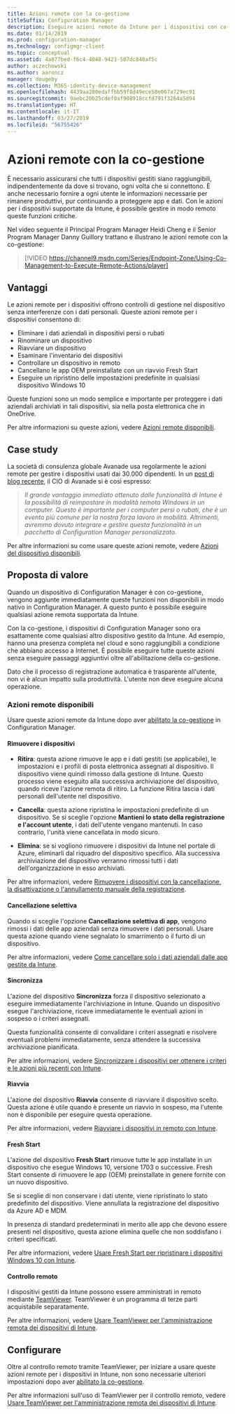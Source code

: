 ```yaml
---
title: Azioni remote con la co-gestione
titleSuffix: Configuration Manager
description: Eseguire azioni remote da Intune per i dispositivi con co-gestione
ms.date: 01/14/2019
ms.prod: configuration-manager
ms.technology: configmgr-client
ms.topic: conceptual
ms.assetid: 4a877bed-f6c4-4048-9421-507dc848af5c
author: aczechowski
ms.author: aaroncz
manager: dougeby
ms.collection: M365-identity-device-management
ms.openlocfilehash: 4439aa280edaffbb59f8d49ece58e067a729ec91
ms.sourcegitcommit: 9aebc20b25cdef0af908918ccfd791f3264a5d94
ms.translationtype: HT
ms.contentlocale: it-IT
ms.lasthandoff: 03/27/2019
ms.locfileid: "56755426"
---
```

# <a name="remote-actions-with-co-management"></a>Azioni remote con la co-gestione

È necessario assicurarsi che tutti i dispositivi gestiti siano raggiungibili, indipendentemente da dove si trovano, ogni volta che si connettono. È anche necessario fornire a ogni utente le informazioni necessarie per rimanere produttivi, pur continuando a proteggere app e dati. Con le azioni per i dispositivi supportate da Intune, è possibile gestire in modo remoto queste funzioni critiche.

Nel video seguente il Principal Program Manager Heidi Cheng e il Senior Program Manager Danny Guillory trattano e illustrano le azioni remote con la co-gestione:

> [!VIDEO https://channel9.msdn.com/Series/Endpoint-Zone/Using-Co-Management-to-Execute-Remote-Actions/player]



## <a name="benefits"></a>Vantaggi

Le azioni remote per i dispositivi offrono controlli di gestione nel dispositivo senza interferenze con i dati personali. Queste azioni remote per i dispositivi consentono di: 
- Eliminare i dati aziendali in dispositivi persi o rubati  
- Rinominare un dispositivo  
- Riavviare un dispositivo  
- Esaminare l'inventario dei dispositivi  
- Controllare un dispositivo in remoto  
- Cancellano le app OEM preinstallate con un riavvio Fresh Start  
- Eseguire un ripristino delle impostazioni predefinite in qualsiasi dispositivo Windows 10  

Queste funzioni sono un modo semplice e importante per proteggere i dati aziendali archiviati in tali dispositivi, sia nella posta elettronica che in OneDrive.

Per altre informazioni su queste azioni, vedere [Azioni remote disponibili](#available-remote-actions). 



## <a name="case-studies"></a>Case study

La società di consulenza globale Avanade usa regolarmente le azioni remote per gestire i dispositivi usati dai 30.000 dipendenti. In un [post di blog recente](https://www.microsoft.com/microsoft-365/blog/2018/02/07/the-future-is-on-the-other-side-of-this-bridge/), il CIO di Avanade si è così espresso:

> *Il grande vantaggio immediato ottenuto dalle funzionalità di Intune è la possibilità di reimpostare in modalità remota Windows in un computer. Questo è importante per i computer persi o rubati, che è un evento più comune per la nostra forza lavoro in mobilità.*
> *Altrimenti, avremmo dovuto integrare e gestire questa funzionalità in un pacchetto di Configuration Manager personalizzato.*

Per altre informazioni su come usare queste azioni remote, vedere [Azioni del dispositivo disponibili](https://docs.microsoft.com/intune/device-management#available-device-actions).


## <a name="value-proposition"></a>Proposta di valore

Quando un dispositivo di Configuration Manager è con co-gestione, vengono aggiunte immediatamente queste funzioni non disponibili in modo nativo in Configuration Manager. A questo punto è possibile eseguire qualsiasi azione remota supportata da Intune. 

Con la co-gestione, i dispositivi di Configuration Manager sono ora esattamente come qualsiasi altro dispositivo gestito da Intune. Ad esempio, hanno una presenza completa nel cloud e sono raggiungibili a condizione che abbiano accesso a Internet. È possibile eseguire tutte queste azioni senza eseguire passaggi aggiuntivi oltre all'abilitazione della co-gestione.

Dato che il processo di registrazione automatica è trasparente all'utente, non vi è alcun impatto sulla produttività. L'utente non deve eseguire alcuna operazione.


### <a name="available-remote-actions"></a>Azioni remote disponibili

Usare queste azioni remote da Intune dopo aver [abilitato la co-gestione](/sccm/comanage/how-to-enable) in Configuration Manager.

#### <a name="remove-devices"></a>Rimuovere i dispositivi
- **Ritira**: questa azione rimuove le app e i dati gestiti (se applicabile), le impostazioni e i profili di posta elettronica assegnati al dispositivo. Il dispositivo viene quindi rimosso dalla gestione di Intune. Questo processo viene eseguito alla successiva archiviazione del dispositivo, quando riceve l'azione remota di ritiro. La funzione Ritira lascia i dati personali dell'utente nel dispositivo.  

- **Cancella**: questa azione ripristina le impostazioni predefinite di un dispositivo. Se si sceglie l'opzione **Mantieni lo stato della registrazione e l'account utente**, i dati dell'utente vengano mantenuti. In caso contrario, l'unità viene cancellata in modo sicuro.  

- **Elimina**: se si vogliono rimuovere i dispositivi da Intune nel portale di Azure, eliminarli dal riquadro del dispositivo specifico. Alla successiva archiviazione del dispositivo verranno rimossi tutti i dati dell'organizzazione in esso archiviati.  

Per altre informazioni, vedere [Rimuovere i dispositivi con la cancellazione, la disattivazione o l'annullamento manuale della registrazione](https://docs.microsoft.com/intune/devices-wipe).

#### <a name="selective-wipe"></a>Cancellazione selettiva
<!--SCCMDocs issue 973-->
Quando si sceglie l'opzione **Cancellazione selettiva di app**, vengono rimossi i dati delle app aziendali senza rimuovere i dati personali. Usare questa azione quando viene segnalato lo smarrimento o il furto di un dispositivo. 

Per altre informazioni, vedere [Come cancellare solo i dati aziendali dalle app gestite da Intune](https://docs.microsoft.com/intune/apps-selective-wipe).

#### <a name="sync"></a>Sincronizza
L'azione del dispositivo **Sincronizza** forza il dispositivo selezionato a eseguire immediatamente l'archiviazione in Intune. Quando un dispositivo esegue l'archiviazione, riceve immediatamente le eventuali azioni in sospeso o i criteri assegnati.

Questa funzionalità consente di convalidare i criteri assegnati e risolvere eventuali problemi immediatamente, senza attendere la successiva archiviazione pianificata.

Per altre informazioni, vedere [Sincronizzare i dispositivi per ottenere i criteri e le azioni più recenti con Intune](https://docs.microsoft.com/intune/device-sync).

#### <a name="restart"></a>Riavvia
L'azione del dispositivo **Riavvia** consente di riavviare il dispositivo scelto. Questa azione è utile quando è presente un riavvio in sospeso, ma l'utente non è disponibile per eseguire questa operazione.

Per altre informazioni, vedere [Riavviare i dispositivi in remoto con Intune](https://docs.microsoft.com/intune/device-restart).

#### <a name="fresh-start"></a>Fresh Start
L'azione del dispositivo **Fresh Start** rimuove tutte le app installate in un dispositivo che esegue Windows 10, versione 1703 o successive. Fresh Start consente di rimuovere le app (OEM) preinstallate in genere fornite con un nuovo dispositivo.

Se si sceglie di non conservare i dati utente, viene ripristinato lo stato predefinito del dispositivo. Viene annullata la registrazione del dispositivo da Azure AD e MDM.

In presenza di standard predeterminati in merito alle app che devono essere presenti nel dispositivo, questa azione elimina quelle che non soddisfano i criteri specificati.

Per altre informazioni, vedere [Usare Fresh Start per ripristinare i dispositivi Windows 10 con Intune](https://docs.microsoft.com/intune/device-fresh-start). 

#### <a name="remote-control"></a>Controllo remoto
I dispositivi gestiti da Intune possono essere amministrati in remoto mediante [TeamViewer](https://www.teamviewer.com/). TeamViewer è un programma di terze parti acquistabile separatamente.

Per altre informazioni, vedere [Usare TeamViewer per l'amministrazione remota dei dispositivi di Intune](https://docs.microsoft.com/intune/device-profile-android-teamviewer). 



## <a name="configure"></a>Configurare

Oltre al controllo remoto tramite TeamViewer, per iniziare a usare queste azioni remote per i dispositivi in Intune, non sono necessarie ulteriori impostazioni dopo aver [abilitato la co-gestione](/sccm/comanage/how-to-enable).

Per altre informazioni sull'uso di TeamViewer per il controllo remoto, vedere [Usare TeamViewer per l'amministrazione remota dei dispositivi di Intune](https://docs.microsoft.com/intune/device-profile-android-teamviewer). 

